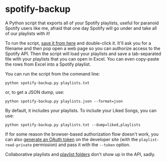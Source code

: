spotify-backup
==============

A Python script that exports all of your Spotify playlists, useful for paranoid Spotify users like me, afraid that one day Spotify will go under and take all of our playlists with it!

To run the script, [save it from here](https://raw.githubusercontent.com/caseychu/spotify-backup/master/spotify-backup.py) and double-click it. It'll ask you for a filename and then pop open a web page so you can authorize access to the Spotify API. Then the script will load your playlists and save a tab-separated file with your playlists that you can open in Excel. You can even copy-paste the rows from Excel into a Spotify playlist.

You can run the script from the command line:

    python spotify-backup.py playlists.txt

or, to get a JSON dump, use:

    python spotify-backup.py playlists.json --format=json

By default, it includes your playlists. To include your Liked Songs, you can use:

    python spotify-backup.py playlists.txt --dump=liked,playlists


If for some reason the browser-based authorization flow doesn't work, you can also [generate an OAuth token](https://developer.spotify.com/web-api/console/get-playlists/) on the developer site (with the `playlist-read-private` permission) and pass it with the `--token` option.

Collaborative playlists and [playlist folders](https://github.com/spotify/web-api/issues/38#issuecomment-396925978) don't show up in the API, sadly.
